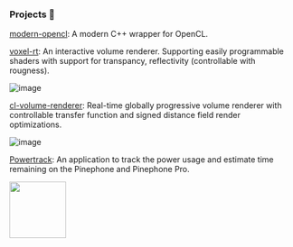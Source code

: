 ### Projects 🔭

[modern-opencl](https://github.com/somefoo/modern-opencl): A modern C++ wrapper for OpenCL.

[voxel-rt](https://github.com/somefoo/voxel-rt-renderer): An interactive volume renderer. Supporting easily programmable shaders with support for transpancy, reflectivity (controllable with rougness).

![image](https://github.com/somefoo/somefoo/assets/50917034/d1176eb7-6c5e-4abc-9c1b-a32cccc0d6de)

[cl-volume-renderer](https://github.com/cl-volume-renderer/cl-volume-renderer): Real-time globally progressive volume renderer with controllable transfer function and signed distance field render optimizations.

![image](https://github.com/somefoo/somefoo/assets/50917034/71530c04-ec3c-42c6-a707-0e3807e5584c)

[Powertrack](https://github.com/somefoo/Powertrack): An application to track the power usage and estimate time remaining on the Pinephone and Pinephone Pro.

<img src='https://user-images.githubusercontent.com/50917034/227714633-4c37c37d-08c9-4cb0-a246-56ffdd1349b2.png' width='100'>
